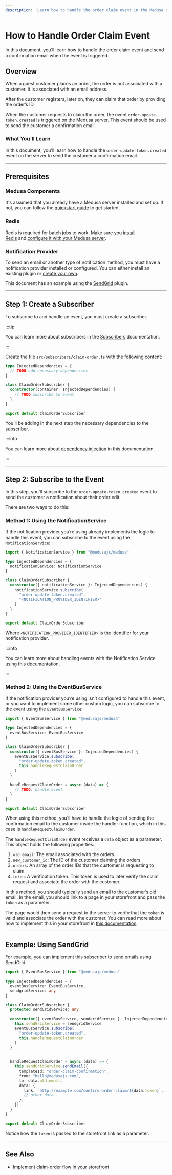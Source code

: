 ```yaml
---
description: 'Learn how to handle the order claim event in the Medusa server. When the event is triggered, you can send an email to the customer to inform them about it. This guide explains how to do that using subscribers.'
---
```


# How to Handle Order Claim Event

In this document, you’ll learn how to handle the order claim event and send a confirmation email when the event is triggered.

## Overview

When a guest customer places an order, the order is not associated with a customer. It is associated with an email address.

After the customer registers, later on, they can claim that order by providing the order’s ID.

When the customer requests to claim the order, the event `order-update-token.created` is triggered on the Medusa server. This event should be used to send the customer a confirmation email.

### What You’ll Learn

In this document, you’ll learn how to handle the `order-update-token.created` event on the server to send the customer a confirmation email.

---

## Prerequisites

### Medusa Components

It's assumed that you already have a Medusa server installed and set up. If not, you can follow the [quickstart guide](../../quickstart/quick-start.mdx) to get started.

### Redis

Redis is required for batch jobs to work. Make sure you [install Redis](../../tutorial/0-set-up-your-development-environment.mdx#redis) and [configure it with your Medusa server](../../usage/configurations.md#redis).

### Notification Provider

To send an email or another type of notification method, you must have a notification provider installed or configured. You can either install an existing plugin or [create your own](../backend/notification/how-to-create-notification-provider.md).

This document has an example using the [SendGrid](../../add-plugins/sendgrid.mdx) plugin.

---

## Step 1: Create a Subscriber

To subscribe to and handle an event, you must create a subscriber.

:::tip

You can learn more about subscribers in the [Subscribers](../backend/subscribers/overview.md) documentation.

:::

Create the file `src/subscribers/claim-order.ts` with the following content:

```ts title=src/subscribers/claim-order.ts
type InjectedDependencies = {
  // TODO add necessary dependencies
}

class ClaimOrderSubscriber {
  constructor(container: InjectedDependencies) {
    // TODO subscribe to event
  }
}

export default ClaimOrderSubscriber
```

You’ll be adding in the next step the necessary dependencies to the subscriber.

:::info

You can learn more about [dependency injection](../backend/dependency-container/index.md) in this documentation.

:::

---

## Step 2: Subscribe to the Event

In this step, you’ll subscribe to the `order-update-token.created` event to send the customer a notification about their order edit.

There are two ways to do this:

### Method 1: Using the NotificationService

If the notification provider you’re using already implements the logic to handle this event, you can subscribe to the event using the `NotificationService`:

```ts title=src/subscribers/claim-order.ts
import { NotificationService } from "@medusajs/medusa"

type InjectedDependencies = {
  notificationService: NotificationService
}

class ClaimOrderSubscriber {
  constructor({ notificationService }: InjectedDependencies) {
    notificationService.subscribe(
      "order-update-token.created", 
      "<NOTIFICATION_PROVIDER_IDENTIFIER>"
    )
  }
}

export default ClaimOrderSubscriber
```

Where `<NOTIFICATION_PROVIDER_IDENTIFIER>` is the identifier for your notification provider.

:::info

You can learn more about handling events with the Notification Service using [this documentation](../backend/notification/how-to-create-notification-provider.md).

:::

### Method 2: Using the EventBusService

If the notification provider you’re using isn’t configured to handle this event, or you want to implement some other custom logic, you can subscribe to the event using the `EventBusService`:

```ts title=src/subscribers/claim-order.ts
import { EventBusService } from "@medusajs/medusa"

type InjectedDependencies = {
  eventBusService: EventBusService
}

class ClaimOrderSubscriber {
  constructor({ eventBusService }: InjectedDependencies) {
    eventBusService.subscribe(
      "order-update-token.created", 
      this.handleRequestClaimOrder
    )
  }

  handleRequestClaimOrder = async (data) => {
    // TODO: handle event
  }
}

export default ClaimOrderSubscriber
```

When using this method, you’ll have to handle the logic of sending the confirmation email to the customer inside the handler function, which in this case is `handleRequestClaimOrder`.

The `handleRequestClaimOrder` event receives a `data` object as a parameter. This object holds the following properties:

1. `old_email`: The email associated with the orders.
2. `new_customer_id`: The ID of the customer claiming the orders.
3. `orders`: An array of the order IDs that the customer is requesting to claim.
4. `token`: A verification token. This token is used to later verify the claim request and associate the order with the customer.

In this method, you should typically send an email to the customer’s old email. In the email, you should link to a page in your storefront and pass the `token` as a parameter.

The page would then send a request to the server to verify that the `token` is valid and associate the order with the customer. You can read more about how to implement this in your storefront in [this documentation](../storefront/implement-claim-order.mdx).

---

## Example: Using SendGrid

For example, you can implement this subscriber to send emails using SendGrid:

```ts title=src/subscribers/claim-order.ts
import { EventBusService } from "@medusajs/medusa"

type InjectedDependencies = {
  eventBusService: EventBusService,
  sendgridService: any
}

class ClaimOrderSubscriber {
  protected sendGridService: any

  constructor({ eventBusService, sendgridService }: InjectedDependencies) {
    this.sendGridService = sendgridService
    eventBusService.subscribe(
      "order-update-token.created",
      this.handleRequestClaimOrder
    )
  }

  
  handleRequestClaimOrder = async (data) => {
    this.sendGridService.sendEmail({
      templateId: "order-claim-confirmation",
      from: "hello@medusajs.com",
      to: data.old_email,
      data: {
        link: `http://example.com/confirm-order-claim/${data.token}`,
        // other data...
      },
    })
  }
}

export default ClaimOrderSubscriber
```

Notice how the `token` is passed to the storefront link as a parameter.

---

## See Also

- [Implement claim-order flow in your storefront](../storefront/implement-claim-order.mdx)
